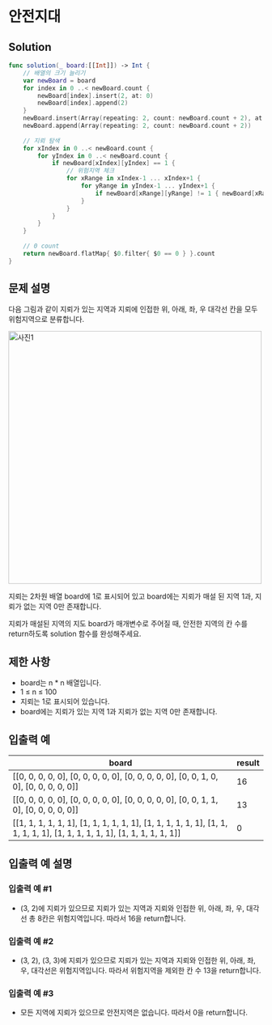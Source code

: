 #  안전지대

## Solution
```swift
func solution(_ board:[[Int]]) -> Int {
    // 배열의 크기 늘리기
    var newBoard = board
    for index in 0 ..< newBoard.count {
        newBoard[index].insert(2, at: 0)
        newBoard[index].append(2)
    }
    newBoard.insert(Array(repeating: 2, count: newBoard.count + 2), at: 0)
    newBoard.append(Array(repeating: 2, count: newBoard.count + 2))
    
    // 지뢰 탐색
    for xIndex in 0 ..< newBoard.count {
        for yIndex in 0 ..< newBoard.count {
            if newBoard[xIndex][yIndex] == 1 {
                // 위험지역 체크
                for xRange in xIndex-1 ... xIndex+1 {
                    for yRange in yIndex-1 ... yIndex+1 {
                        if newBoard[xRange][yRange] != 1 { newBoard[xRange][yRange] = 2 }
                    }
                }
            }
        }
    }
    
    // 0 count
    return newBoard.flatMap{ $0.filter{ $0 == 0 } }.count
}
```

## 문제 설명
다음 그림과 같이 지뢰가 있는 지역과 지뢰에 인접한 위, 아래, 좌, 우 대각선 칸을 모두 위험지역으로 분류합니다.

<img width="500" alt="사진1" src="https://github.com/OpenBible3438/Algorithm-Solution/assets/59015538/c042f15c-bc8d-4a53-8bbb-c6114682e25f">

지뢰는 2차원 배열 board에 1로 표시되어 있고 board에는 지뢰가 매설 된 지역 1과, 지뢰가 없는 지역 0만 존재합니다.

지뢰가 매설된 지역의 지도 board가 매개변수로 주어질 때, 안전한 지역의 칸 수를 return하도록 solution 함수를 완성해주세요.

## 제한 사항
- board는 n * n 배열입니다.
- 1 ≤ n ≤ 100
- 지뢰는 1로 표시되어 있습니다.
- board에는 지뢰가 있는 지역 1과 지뢰가 없는 지역 0만 존재합니다.

## 입출력 예
| board                                                                                                                    | result |
|--------------------------------------------------------------------------------------------------------------------------|--------|
| [[0, 0, 0, 0, 0], [0, 0, 0, 0, 0], [0, 0, 0, 0, 0], [0, 0, 1, 0, 0], [0, 0, 0, 0, 0]]                                    | 16     |
| [[0, 0, 0, 0, 0], [0, 0, 0, 0, 0], [0, 0, 0, 0, 0], [0, 0, 1, 1, 0], [0, 0, 0, 0, 0]]                                    | 13     |
| [[1, 1, 1, 1, 1, 1], [1, 1, 1, 1, 1, 1], [1, 1, 1, 1, 1, 1], [1, 1, 1, 1, 1, 1], [1, 1, 1, 1, 1, 1], [1, 1, 1, 1, 1, 1]] | 0      |

## 입출력 예 설명

### 입출력 예 #1
- (3, 2)에 지뢰가 있으므로 지뢰가 있는 지역과 지뢰와 인접한 위, 아래, 좌, 우, 대각선 총 8칸은 위험지역입니다. 따라서 16을 return합니다.

### 입출력 예 #2
- (3, 2), (3, 3)에 지뢰가 있으므로 지뢰가 있는 지역과 지뢰와 인접한 위, 아래, 좌, 우, 대각선은 위험지역입니다. 따라서 위험지역을 제외한 칸 수 13을 return합니다.

### 입출력 예 #3
- 모든 지역에 지뢰가 있으므로 안전지역은 없습니다. 따라서 0을 return합니다.
